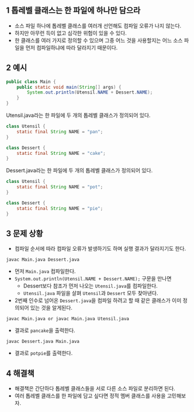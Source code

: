 ## 1 톱레벨 클래스는 한 파일에 하나만 담으라

- 소스 파일 하나에 톱레벨 클래스를 여러개 선언해도 컴파일 오류가 나지 않는다.
- 하지만 아무런 득이 없고 심각한 위험이 있을 수 있다.
- 한 클래스를 여러 가지로 정의할 수 있으며 그중 어느 것을 사용할지는 어느 소스 파일을 먼저 컴파일하냐에 따라 달라지기 때문이다.



## 2 예시

```java
public class Main {
    public static void main(String[] args) {
        System.out.println(Utensil.NAME + Dessert.NAME);
    }   
}
```



Utensil.java라는 한 파일에 두 개의 톱레벨 클래스가 정의되어 있다.

```java
class Utensil {
    static final String NAME = "pan";
}

class Dessert {
    static final String NAME = "cake";
}
```



Dessert.java라는 한 파일에 두 개의 톱레벨 클래스가 정의되어 있다.

```java
class Utensil {
    static final String NAME = "pot";
}

class Dessert {
    static final String NAME = "pie";
}
```



## 3 문제 상황

- 컴파일 순서에 따라 컴파일 오류가 발생하기도 하며 실행 결과가 달라지기도 한다.



`javac Main.java Dessert.java`

- 먼저 `Main.java` 컴파일한다.
- `System.out.println(Utensil.NAME + Dessert.NAME);` 구문을 만나면
  -  Dessert보다 참조가 먼저 나오는 `Utensil.java`를 컴파일한다.
  - `Utensil.java` 파일을 살펴 `Utensil`과 `Dessert` 모두 찾아낸다.
- 2번째 인수로 넘어온 `Dessert.java`을 컴파일 하려고 할 때 같은 클래스가 이미 정의되어 있는 것을 알게된다.



`javac Main.java or javac Main.java Utensil.java`

- 결과로 `pancake`을 출력한다.



`javac Dessert.java Main.java`

- 결과로 `potpie`를 출력한다.



## 4 해결책

- 해결책은 간단하다 톱레벨 클래스들을 서로 다른 소스 파일로 분리하면 된다.
- 여러 톱레벨 클래스를 한 파일에 담고 싶다면 정적 멤버 클래스를 사용을 고민해보자.